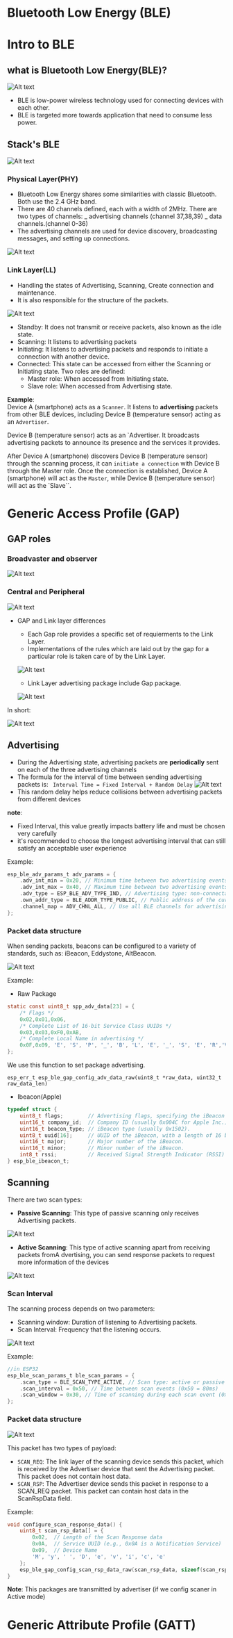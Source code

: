 # Bluetooth Low Energy (BLE)

# Intro to BLE

## what is Bluetooth Low Energy(BLE)?

![Alt text](./assets/ble_overview.png)

- BLE is low-power wireless technology used for connecting devices with each other.
- BLE is targeted more towards application that need to consume less power.

## Stack's BLE

![Alt text](./assets/ble_stack.jpeg)

### Physical Layer(PHY)

- Bluetooth Low Energy shares some similarities with classic Bluetooth. Both use the 2.4 GHz band.
- There are 40 channels defined, each with a width of 2MHz.
  There are two types of channels:
  _ advertising channels (channel 37,38,39)
  _ data channels.(channel 0-36)
- The advertising channels are used for device discovery, broadcasting messages, and setting up connections.

![Alt text](./assets/ble_channel.png)

### Link Layer(LL)

- Handling the states of Advertising, Scanning, Create connection and maintenance.
- It is also responsible for the structure of the packets.

![Alt text](./assets/ble_linklayer.jpg)

- Standby: It does not transmit or receive packets, also known as the idle state.
- Scanning: It listens to advertising packets
- Initiating: It listens to advertising packets and responds to initiate a connection with another device.
- Connected: This state can be accessed from either the Scanning or Initiating state. Two roles are defined:
  - Master role: When accessed from Initiating state.
  - Slave role: When accessed from Advertising state.

**Example**:\
Device A (smartphone) acts as a `Scanner`. It listens to **advertising** packets from other BLE devices, including Device B (temperature sensor) acting as an `Advertiser`.

Device B (temperature sensor) acts as an `Advertiser. It broadcasts advertising packets to announce its presence and the services it provides.

After Device A (smartphone) discovers Device B (temperature sensor) through the scanning process, it can `initiate a connection` with Device B through the Master role. Once the connection is established, Device A (smartphone) will act as the `Master`, while Device B (temperature sensor) will act as the `Slave``.

# Generic Access Profile (GAP)

## GAP roles

### Broadvaster and observer

![Alt text](./assets/ble_Gap_role.png)

### Central and Peripheral

![Alt text](./assets/ble_Gap_role.png)

- GAP and Link layer differences

  - Each Gap role provides a specific set of requierments to the Link Layer.
  - Implementations of the rules which are laid out by the gap for a particular role is taken care of by the Link Layer.
    <br>

  ![Alt text](./assets/ble_gap_ll.png)

  - Link Layer advertising package include Gap package.
    <br>
    
  ![Alt text](./assets/ble_gap_ll_pk.png)

In short:

![Alt text](./assets/ble_gap_ll_end.)

## Advertising

- During the Advertising state, advertising packets are **periodically** sent on each of the three advertising channels
- The formula for the interval of time between sending advertising packets is:
  ` Interval Time = Fixed Interval + Random Delay`
  ![Alt text](./assets/ble_ad_time.png)
- This random delay helps reduce collisions between advertising packets from different devices

**note**:

- Fixed Interval, this value greatly impacts battery life and must be chosen very carefully
- it's recommended to choose the longest advertising interval that can still satisfy an acceptable user experience

Example:

```C
esp_ble_adv_params_t adv_params = {
    .adv_int_min = 0x20, // Minimum time between two advertising events (32 * 0.625 ms = 20 ms)
    .adv_int_max = 0x40, // Maximum time between two advertising events (64 * 0.625 ms = 40 ms)
    .adv_type = ESP_BLE_ADV_TYPE_IND, // Advertising type: non-connectable and scannable
    .own_addr_type = BLE_ADDR_TYPE_PUBLIC, // Public address of the current device
    .channel_map = ADV_CHNL_ALL, // Use all BLE channels for advertising
};
```

### Packet data structure

When sending packets, beacons can be configured to a variety of standards,
such as: iBeacon, Eddystone, AltBeacon.

![Alt text](./assets/ble_ad_pack.png)

Example:

- Raw Package

```C
static const uint8_t spp_adv_data[23] = {
    /* Flags */
    0x02,0x01,0x06,
    /* Complete List of 16-bit Service Class UUIDs */
    0x03,0x03,0xF0,0xAB,
    /* Complete Local Name in advertising */
    0x0F,0x09, 'E', 'S', 'P', '_', 'B', 'L', 'E', '_', 'S', 'E', 'R','V', 'E', 'R'
};
```

We use this function to set package advertising.

`esp_err_t esp_ble_gap_config_adv_data_raw(uint8_t *raw_data, uint32_t raw_data_len)`

- Ibeacon(Apple)

```C
typedef struct {
    uint8_t flags;        // Advertising flags, specifying the iBeacon state (usually 0x02).
    uint16_t company_id;  // Company ID (usually 0x004C for Apple Inc.).
    uint16_t beacon_type; // iBeacon type (usually 0x1502).
    uint8_t uuid[16];     // UUID of the iBeacon, with a length of 16 bytes.
    uint16_t major;       // Major number of the iBeacon.
    uint16_t minor;       // Minor number of the iBeacon.
    int8_t rssi;          // Received Signal Strength Indicator (RSSI) of the iBeacon.
} esp_ble_ibeacon_t;
```

## Scanning

There are two scan types:

- **Passive Scanning**: This type of passive scanning only receives Advertising packets.

![Alt text](./assets/passive-scanning.png)

- **Active Scanning**: This type of active scanning apart from receiving packets fromA dvertising, you can send response packets to request more information of the devices

![Alt text](./assets/active-scanning.png)

### Scan Interval

The scanning process depends on two parameters:

- Scanning window: Duration of listening to Advertising packets.
- Scan Interval: Frequency that the listening occurs.

![Alt text](./assets/ble_time_scan.png)

Example:

```C
//in ESP32
esp_ble_scan_params_t ble_scan_params = {
    .scan_type = BLE_SCAN_TYPE_ACTIVE, // Scan type: active or passive
    .scan_interval = 0x50, // Time between scan events (0x50 = 80ms)
    .scan_window = 0x30, // Time of scanning during each scan event (0x30 = 48ms)
};
```

### Packet data structure

![Alt text](./assets/ble_scan_pck.png)

This packet has two types of payload:

- `SCAN_REQ`: The link layer of the scanning device sends this packet, which is received by the Advertiser device that sent the Advertising packet. This packet does not contain host data.
- `SCAN_RSP`: The Advertiser device sends this packet in response to a SCAN_REQ packet. This packet can contain host data in the ScanRspData field.

Example:

```C
void configure_scan_response_data() {
    uint8_t scan_rsp_data[] = {
        0x02,  // Length of the Scan Response data
        0x0A,  // Service UUID (e.g., 0x0A is a Notification Service)
        0x09,  // Device Name
        'M', 'y', ' ', 'D', 'e', 'v', 'i', 'c', 'e'
    };
    esp_ble_gap_config_scan_rsp_data_raw(scan_rsp_data, sizeof(scan_rsp_data));
}

```

**Note**:
This packages are transmitted by advertiser (if we config scaner in Active mode)

# Generic Attribute Profile (GATT)
